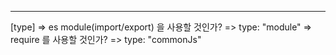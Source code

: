 ---
[type]
=> es module(import/export) 을 사용할 것인가?
  => type: "module"
=> require 를 사용할 것인가?
  => type: "commonJs"
